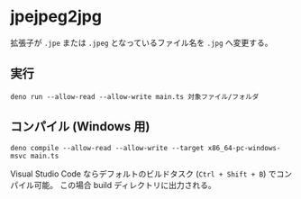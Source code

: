 # jpejpeg2jpg

拡張子が `.jpe` または `.jpeg` となっているファイル名を `.jpg` へ変更する。

## 実行

    deno run --allow-read --allow-write main.ts 対象ファイル/フォルダ

## コンパイル (Windows 用)

    deno compile --allow-read --allow-write --target x86_64-pc-windows-msvc main.ts

Visual Studio Code ならデフォルトのビルドタスク
(`Ctrl + Shift + B`) でコンパイル可能。
この場合 build ディレクトリに出力される。

